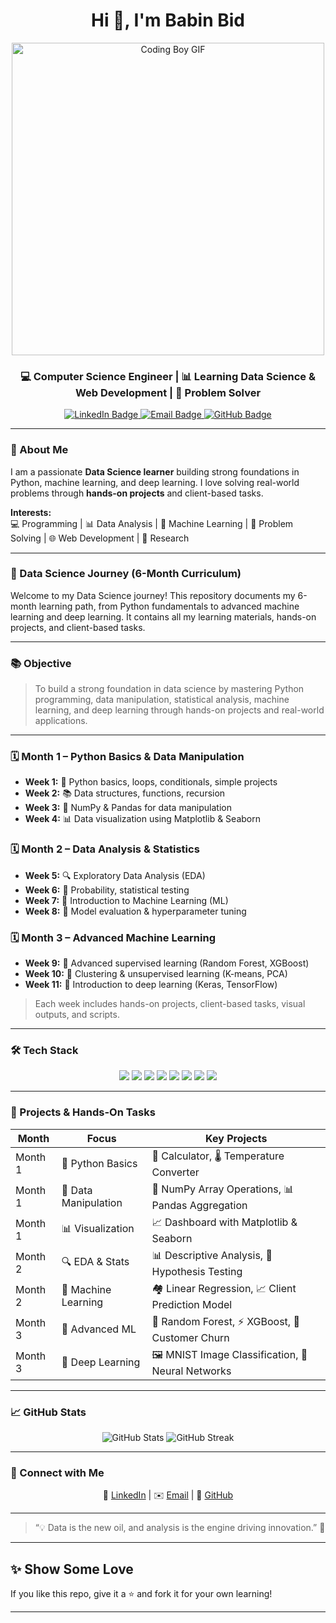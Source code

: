 <h1 align="center">Hi 👋, I'm Babin Bid</h1>

<p align="center">
  <img src="https://miro.medium.com/1*0N8CVKix7OGfBDsgh9DzrQ.gif" width="500" alt="Coding Boy GIF" />
</p>

<h3 align="center">💻 Computer Science Engineer | 📊 Learning Data Science & Web Development | 🧩 Problem Solver</h3>

<p align="center">
  <a href="https://www.linkedin.com/in/babin-bid-853728293/">
    <img src="https://img.shields.io/badge/LinkedIn-0077B5?style=for-the-badge&logo=linkedin&logoColor=white" alt="LinkedIn Badge"/>
  </a>
  <a href="mailto:babinbid05@gmail.com">
    <img src="https://img.shields.io/badge/Email-D14836?style=for-the-badge&logo=gmail&logoColor=white" alt="Email Badge"/>
  </a>
  <a href="https://github.com/KGFCH2">
    <img src="https://img.shields.io/badge/GitHub-100000?style=for-the-badge&logo=github&logoColor=white" alt="GitHub Badge"/>
  </a>
</p>

---

### 🧠 About Me
I am a passionate **Data Science learner** building strong foundations in Python, machine learning, and deep learning. I love solving real-world problems through **hands-on projects** and client-based tasks.  

**Interests:**  
💻 Programming | 📊 Data Analysis | 🤖 Machine Learning | 🧩 Problem Solving | 🌐 Web Development | 🔬 Research  

---

### 🌟 Data Science Journey (6-Month Curriculum)

Welcome to my Data Science journey! This repository documents my 6-month learning path, from Python fundamentals to advanced machine learning and deep learning. It contains all my learning materials, hands-on projects, and client-based tasks.

---

### 📚 Objective
> To build a strong foundation in data science by mastering Python programming, data manipulation, statistical analysis, machine learning, and deep learning through hands-on projects and real-world applications.

---

### 🗓 Month 1 – Python Basics & Data Manipulation
- **Week 1:** 🐍 Python basics, loops, conditionals, simple projects  
- **Week 2:** 📚 Data structures, functions, recursion  
- **Week 3:** 🔢 NumPy & Pandas for data manipulation  
- **Week 4:** 📊 Data visualization using Matplotlib & Seaborn  

### 🗓 Month 2 – Data Analysis & Statistics
- **Week 5:** 🔍 Exploratory Data Analysis (EDA)  
- **Week 6:** 🎲 Probability, statistical testing  
- **Week 7:** 🤖 Introduction to Machine Learning (ML)  
- **Week 8:** 🎯 Model evaluation & hyperparameter tuning  

### 🗓 Month 3 – Advanced Machine Learning
- **Week 9:** 🌲 Advanced supervised learning (Random Forest, XGBoost)  
- **Week 10:** 🧩 Clustering & unsupervised learning (K-means, PCA)  
- **Week 11:** 🧠 Introduction to deep learning (Keras, TensorFlow)

> Each week includes hands-on projects, client-based tasks, visual outputs, and scripts.

---

### 🛠️ Tech Stack
<p align="center">
  <img src="https://img.shields.io/badge/Python-3776AB?style=for-the-badge&logo=python&logoColor=white"/>
  <img src="https://img.shields.io/badge/NumPy-013243?style=for-the-badge&logo=numpy&logoColor=white"/>
  <img src="https://img.shields.io/badge/Pandas-150458?style=for-the-badge&logo=pandas&logoColor=white"/>
  <img src="https://img.shields.io/badge/Matplotlib-D14836?style=for-the-badge&logo=matplotlib&logoColor=white"/>
  <img src="https://img.shields.io/badge/Seaborn-4C72B0?style=for-the-badge&logo=seaborn&logoColor=white"/>
  <img src="https://img.shields.io/badge/Scikit--learn-F7931E?style=for-the-badge&logo=scikit-learn&logoColor=white"/>
  <img src="https://img.shields.io/badge/TensorFlow-FF6F00?style=for-the-badge&logo=tensorflow&logoColor=white"/>
  <img src="https://img.shields.io/badge/Keras-D00000?style=for-the-badge&logo=keras&logoColor=white"/>
</p>

---

### 📂 Projects & Hands-On Tasks
<div align="center">

| Month | Focus | Key Projects |
|-------|-------|--------------|
| Month 1 | 🐍 Python Basics | 🔢 Calculator, 🌡️ Temperature Converter |
| Month 1 | 🔢 Data Manipulation | 📐 NumPy Array Operations, 📊 Pandas Aggregation |
| Month 1 | 📊 Visualization | 📈 Dashboard with Matplotlib & Seaborn |
| Month 2 | 🔍 EDA & Stats | 📊 Descriptive Analysis, 🧪 Hypothesis Testing |
| Month 2 | 🤖 Machine Learning | 🏘️ Linear Regression, 📈 Client Prediction Model |
| Month 3 | 🌲 Advanced ML | 🌳 Random Forest, ⚡ XGBoost, 🧾 Customer Churn |
| Month 3 | 🧠 Deep Learning | 🖼️ MNIST Image Classification, 🧠 Neural Networks |

</div>

---

### 📈 GitHub Stats
<p align="center">
  <img src="https://github-readme-stats.vercel.app/api?username=KGFCH2&show_icons=true&theme=radical" alt="GitHub Stats"/>
  <img src="https://github-readme-streak-stats.herokuapp.com/?user=KGFCH2&theme=radical" alt="GitHub Streak"/>
</p>

---

### 💬 Connect with Me
<p align="center">
  🔗 <a href="https://www.linkedin.com/in/babin-bid-853728293/">LinkedIn</a> | ✉️ <a href="mailto:babinbid05@gmail.com">Email</a> | 🐙 <a href="https://github.com/KGFCH2">GitHub</a>
</p>

---

> “💡 Data is the new oil, and analysis is the engine driving innovation.” 🚀

---

## ✨ Show Some Love
If you like this repo, give it a ⭐️ and fork it for your own learning!

---
